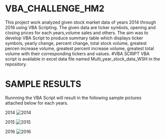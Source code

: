 # VBA_CHALLENGE_HM2
This project work analyzed given stock market data of years 2014 through 2016 using VBA Scripting. The given data are ticker symbols, opening and closing prices for each years,volume sales and others.
The aim was to develop VBA Script to produce summary table  which displays ticker symbols, yearly change, percent change, total stock volume, greatest percen increase volume, greatest percent increase volume, greatest total volume with their corresponding tickers and values. 
#VBA SCRIPT 
VBA script is available in excel data file named Multi_year_stock_data_WSH in the repository.

# SAMPLE RESULTS 
Runnning the VBA Script will result in the following sample pictures attached below for each years. 

2014
![2014](https://user-images.githubusercontent.com/84547558/147869417-b862bd14-730b-4e00-bbb1-60f38502f68f.JPG)

2015
![2015](https://user-images.githubusercontent.com/84547558/147869420-71e9d78f-ec3c-4360-9125-c34811492e69.JPG)

2016
![2016](https://user-images.githubusercontent.com/84547558/147869421-1faf3959-4fc6-48ff-a94f-6287f0a740f5.JPG)
